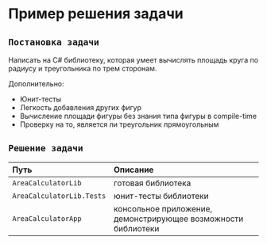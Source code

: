 # Пример решения задачи

## `Постановка задачи`

Написать на C# библиотеку, которая умеет вычислять площадь круга по радиусу и треугольника по трем сторонам.

Дополнительно:
+ Юнит-тесты
+ Легкость добавления других фигур
+ Вычисление площади фигуры без знания типа фигуры в compile-time
+ Проверку на то, является ли треугольник прямоугольным

## `Решение задачи`

|Путь|Описание|
|:---|:-----|
|`AreaCalculatorLib`|готовая библиотека|
|`AreaCalculatorLib.Tests`|юнит-тесты библиотеки|
|`AreaCalculatorApp`|консольное приложение, демонстрирующее возможности библиотеки|
